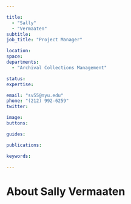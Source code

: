 ```yaml
---

title:
  - "Sally"
  - "Vermaaten"
subtitle: 
job_title: "Project Manager"

location: 
space: 
departments:
  - "Archival Collections Management"

status: 
expertise:

email: "sv55@nyu.edu"
phone: "(212) 992-6259"
twitter: 

image: 
buttons:

guides:

publications:

keywords:

---
```


# About Sally Vermaaten


